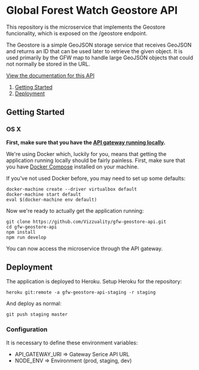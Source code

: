 # Global Forest Watch Geostore API

This repository is the microservice that implements the Geostore
funcionality, which is exposed on the /geostore endpoint.

The Geostore is a simple GeoJSON storage service that receives GeoJSON
and returns an ID that can be used later to retrieve the given object.
It is used primarily by the GFW map to handle large GeoJSON objects that
could not normally be stored in the URL.

[View the documentation for this
API](http://gfw-api.github.io/swagger-ui/?url=https://raw.githubusercontent.com/Vizzuality/gfw-geostore-api/master/swagger.yml#/GeoStore)

1. [Getting Started](#getting-started)
2. [Deployment](#deployment)

## Getting Started

### OS X

**First, make sure that you have the [API gateway running
locally](https://github.com/Vizzuality/api-gateway/tree/master#getting-started).**

We're using Docker which, luckily for you, means that getting the
application running locally should be fairly painless. First, make sure
that you have [Docker Compose](https://docs.docker.com/compose/install/)
installed on your machine.

If you've not used Docker before, you may need to set up some defaults:

```
docker-machine create --driver virtualbox default
docker-machine start default
eval $(docker-machine env default)
```

Now we're ready to actually get the application running:

```
git clone https://github.com/Vizzuality/gfw-geostore-api.git
cd gfw-geostore-api
npm install
npm run develop
```

You can now access the microservice through the API gateway.

## Deployment

The application is deployed to Heroku. Setup Heroku for the repository:

```
heroku git:remote -a gfw-geostore-api-staging -r staging
```

And deploy as normal:

```
git push staging master
```

### Configuration

It is necessary to define these environment variables:

* API_GATEWAY_URI => Gateway Serice API URL
* NODE_ENV => Environment (prod, staging, dev)
